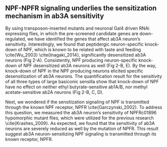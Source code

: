 ## NPF-NPFR signaling underlies the sensitization mechanism in ab3A sensitivity

By using transposon-inserted mutants and neuronal Gal4 driven RNAi expressing flies, in which the pre-screened candidate genes are down-regulated, we have identified the genes that affect ab3A neuron’s sensitivity. Interestingly, we found that peptidergic neuron-specific knock-down of NPF, which is known to be related with taste and feeding \cite{Wu_2003} \cite{Inagaki_2014}, significantly desensitized ab3A neurons (Fig 2-A). Consistently, NPF producing neuron-specific knock-down of NPF desensitized ab3A neurons as well (Fig 2-B, E). By the way, knock-down of NPF in the NPF producing neurons elicited specific desensitization of ab3A neurons. The quantification result for the sensitivity of all three types of large basiconic sensilla show that knock-down of NPF have no effect on neither ethyl butyrate-sensitive ab1A/B, nor methyl acetate-sensitive ab2A neurons (Fig 2-B, C, D). 

Next, we wondered if the sensitization signaling of NPF is transmitted through the known NPF receptor, NPFR \cite{Garczynski_2002}. To address this question, we measured the ab3A neuron’s sensitivity of NPFRc01896 hypomorphic mutant flies, which were utilized for the previous research \cite{Krashes_2009}. As expected, we found that the sensitivity of ab3A neurons are severely reduced as well by the mutation of NPFR. This result suggest ab3A neuron-sensitizing NPF signaling is transmitted through its known receptor, NPFR.